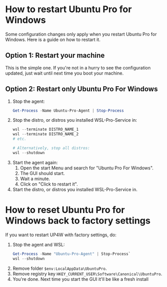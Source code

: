# How to restart Ubuntu Pro for Windows
Some configuration changes only apply when you restart Ubuntu Pro for Windows. Here is a guide on how to restart it.

## Option 1: Restart your machine
This is the simple one. If you're not in a hurry to see the configuration updated, just wait until next time you boot your machine.

## Option 2: Restart only Ubuntu Pro For Windows
1. Stop the agent:
    ```powershell
    Get-Process -Name Ubuntu-Pro-Agent | Stop-Process
    ```
2. Stop the distro, or distros you installed WSL-Pro-Service in:
    ```powershell
    wsl --terminate DISTRO_NAME_1
    wsl --terminate DISTRO_NAME_2
    # etc.

    # Alternatively, stop all distros:
    wsl --shutdown
    ```
7. Start the agent again:
    1. Open the start Menu and search for "Ubuntu Pro For Windows".
    2. The GUI should start.
    3. Wait a minute.
    4. Click on "Click to restart it".
8.  Start the distro, or distros you installed WSL-Pro-Service in.

# How to reset Ubuntu Pro for Windows back to factory settings
If you want to restart UP4W with factory settings, do:
1. Stop the agent and WSL: 
    ```powershell
    Get-Process -Name "Ubuntu-Pro-Agent" | Stop-Process`
    wsl --shutdown
    ```
1. Remove folder `$env:LocalAppData\UbuntuPro`.
2. Remove registry key `HKEY_CURRENT_USER\Software\Canonical\UbuntuPro`.
3. You're done. Next time you start the GUI it'll be like a fresh install